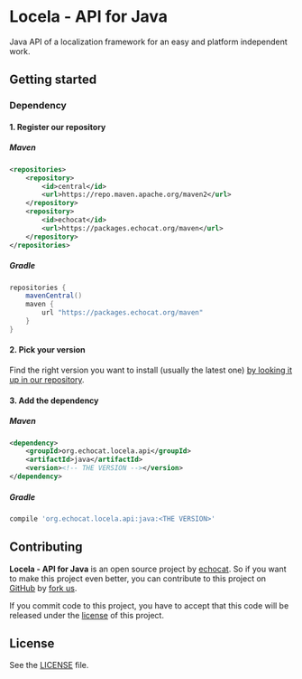 # Locela - API for Java

Java API of a localization framework for an easy and platform independent work.

## Getting started

### Dependency

#### 1. Register our repository

##### Maven

```xml
<repositories>
    <repository>
        <id>central</id>
        <url>https://repo.maven.apache.org/maven2</url>
    </repository>
    <repository>
        <id>echocat</id>
        <url>https://packages.echocat.org/maven</url>
    </repository>
</repositories>
```

##### Gradle

```groovy
repositories {
    mavenCentral()
    maven {
        url "https://packages.echocat.org/maven"
    }
}
```

#### 2. Pick your version

Find the right version you want to install (usually the latest one) [by looking it up in our repository](https://github.com/echocat/locela-api-java/packages/).

#### 3. Add the dependency

##### Maven

```xml 
<dependency>
    <groupId>org.echocat.locela.api</groupId>
    <artifactId>java</artifactId>
    <version><!-- THE VERSION --></version>
</dependency>
```

##### Gradle

```groovy
compile 'org.echocat.locela.api:java:<THE VERSION>'
```

## Contributing

**Locela - API for Java** is an open source project by [echocat](https://echocat.org). So if you want to make this project even better, you can contribute to this project on [GitHub](https://github.com/echocat/locela-api-java) by [fork us](https://github.com/echocat/locela-api-java/fork).

If you commit code to this project, you have to accept that this code will be released under the [license](#license) of this project.

## License

See the [LICENSE](LICENSE) file.
